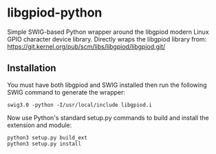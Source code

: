 # libgpiod-python

Simple SWIG-based Python wrapper around the libgpiod modern Linux GPIO character device library.  Directly wraps the libgpiod library from: https://git.kernel.org/pub/scm/libs/libgpiod/libgpiod.git/

## Installation

You must have both libgpiod and SWIG installed then run the following SWIG
command to generate the wrapper:

    swig3.0 -python -I/usr/local/include libgpiod.i

Now use Python's standard setup.py commands to build and install the extension
and module:

    python3 setup.py build_ext
    python3 setup.py install
